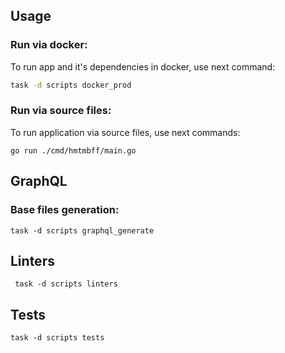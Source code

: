 ## Usage

### Run via docker:

To run app and it's dependencies in docker, use next command:
```bash
task -d scripts docker_prod
```

### Run via source files:

To run application via source files, use next commands:
```shell
go run ./cmd/hmtmbff/main.go
```

## GraphQL

### Base files generation:
```shell
task -d scripts graphql_generate
```

## Linters

```shell
 task -d scripts linters
```

## Tests

```shell
task -d scripts tests
```
